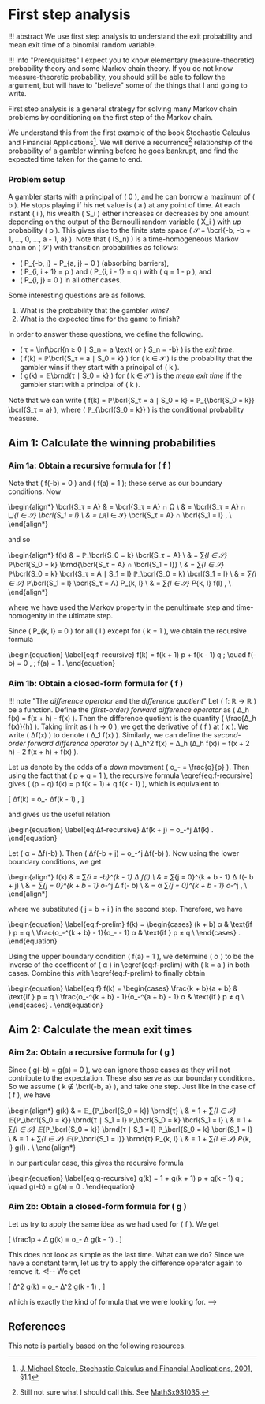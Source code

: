 #   First step analysis

!!! abstract
    We use first step analysis to understand the exit probability and mean exit time of a binomial random variable.

!!! info "Prerequisites"
    I expect you to know elementary (measure-theoretic) probability theory and some Markov chain theory. If you do not know measure-theoretic probability, you should still be able to follow the argument, but will have to "believe" some of the things that I and going to write.

First step analysis is a general strategy for solving many Markov chain problems by conditioning on the first step of the Markov chain.

We understand this from the first example of the book Stochastic Calculus and Financial Applications[^Steele2001]. We will derive a recurrence[^recurrence-vs-recursive] relationship of the probability of a gambler winning before he goes bankrupt, and find the expected time taken for the game to end.

### Problem setup

A gambler starts with a principal of \( 0 \), and he can borrow a maximum of \( b \). He stops playing if his net value is \( a \) at any point of time. At each instant \( i \), his wealth \( S_i \) either increases or decreases by one amount depending on the output of the Bernoulli random variable \( X_i \) with *up* probability \( p \). This gives rise to the finite state space \( 𝒮 = \bcrl{-b, -b + 1, …, 0, …, a - 1, a} \). Note that \( (S_n) \) is a time-homogeneous Markov chain on \( 𝒮 \) with transition probabilities as follows:

*   \( P_{-b, j} = P_{a, j} = 0 \) (absorbing barriers),
*   \( P_{i, i + 1} = p \) and \( P_{i, i - 1} = q \) with \( q = 1 - p \), and
*   \( P_{i, j} = 0 \) in all other cases.

Some interesting questions are as follows.

1.  What is the probability that the gambler *wins*?
2.  What is the expected time for the game to finish?

In order to answer these questions, we define the following.

*   \( τ = \inf\bcrl{n ≥ 0 ∣ S_n = a \text{ or } S_n = -b} \) is the *exit time*.
*   \( f(k) = ℙ\bcrl{S_τ = a ∣ S_0 = k} \) for \( k ∈ 𝒮 \) is the probability that the gambler wins if they start with a principal of \( k \).
*   \( g(k) = 𝔼\brnd{τ ∣ S_0 = k} \) for \( k ∈ 𝒮 \) is the *mean exit time* if the gambler start with a principal of \( k \).

Note that we can write \( f(k) = ℙ\bcrl{S_τ = a ∣ S_0 = k} = ℙ_{\bcrl{S_0 = k}} \bcrl{S_τ = a} \), where \( ℙ_{\bcrl{S_0 = k}} \) is the conditional probability measure.


##  Aim 1: Calculate the winning probabilities

### Aim 1a: Obtain a recursive formula for \( f \)

Note that \( f(-b) = 0 \) and \( f(a) = 1 \); these serve as our boundary conditions. Now

\begin{align*}
    \bcrl{S_τ = A}  & =  \bcrl{S_τ = A} ∩ Ω  \\
        & =  \bcrl{S_τ = A} ∩ ⨆_{l ∈ 𝒮} \bcrl{S_1 = l}  \\
        & =  ⨆_{l ∈ 𝒮} \bcrl{S_τ = A} ∩ \bcrl{S_1 = l} , \\
\end{align*}

and so

\begin{align*}
    f(k)  & =  ℙ_\bcrl{S_0 = k} \bcrl{S_τ = A}  \\
        & =  ∑_{l ∈ 𝒮} ℙ_\bcrl{S_0 = k} \brnd{\bcrl{S_τ = A} ∩ \bcrl{S_1 = l}}  \\
        & =  ∑_{l ∈ 𝒮} ℙ_\bcrl{S_0 = k} \bcrl{S_τ = A ∣ S_1 = l} ℙ_\bcrl{S_0 = k} \bcrl{S_1 = l}  \\
        & =  ∑_{l ∈ 𝒮} ℙ_\bcrl{S_1 = l} \bcrl{S_τ = A} P_{k, l}  \\
        & =  ∑_{l ∈ 𝒮} P_{k, l} f(l) , \\
\end{align*}

where we have used the Markov property in the penultimate step and time-homogenity in the ultimate step.

Since \( P_{k, l} = 0 \) for all \( l \) except for \( k ± 1 \), we obtain the recursive formula

\begin{equation}  \label{eq:f-recursive}
    f(k) = f(k + 1) p + f(k - 1) q ;  \quad  f(-b) = 0 , \; f(a) = 1 .
\end{equation}


### Aim 1b: Obtain a closed-form formula for \( f \)

!!! note "The *difference operator* and the *difference quotient*"
    Let \( f: ℝ → ℝ \) be a function. Define the *(first-order) forward difference operator* as \( Δ_h f(x) = f(x + h) - f(x) \). Then the difference quotient is the quantity \( \frac{Δ_h f(x)}{h} \). Taking limit as \( h → 0 \), we get the derivative of \( f \) at \( x \). We write \( Δf(x) \) to denote \( Δ_1 f(x) \). Similarly, we can define the *second-order forward difference operator* by \( Δ_h^2 f(x) = Δ_h (Δ_h f(x)) = f(x + 2 h) - 2 f(x + h) + f(x) \).

Let us denote by the odds of a *down* movement \( o_- = \frac{q}{p} \). Then using the fact that \( p + q = 1 \), the recursive formula \eqref{eq:f-recursive} gives \( (p + q) f(k) = p f(k + 1) + q f(k - 1) \), which is equivalent to

\[ Δf(k) = o_- Δf(k - 1) , \]

and gives us the useful relation

\begin{equation}  \label{eq:Δf-recursive}
    Δf(k + j)  =  o_-^j Δf(k) .
\end{equation}

Let \( α = Δf(-b) \). Then \( Δf(-b + j)  =  o_-^j Δf(-b) \). Now using the lower boundary conditions, we get

\begin{align*}
    f(k)  & =  ∑_{i = -b}^{k - 1} Δ f(i)  \\
        & =  ∑_{j = 0}^{k + b - 1} Δ f(- b + j)  \\
        & =  ∑_{j = 0}^{k + b - 1} o_-^j Δ f(- b)  \\
        & =  α ∑_{j = 0}^{k + b - 1} o_-^j , \\
\end{align*}

where we substituted \( j = b + i \) in the second step. Therefore, we have

\begin{equation}  \label{eq:f-prelim}
    f(k) =
    \begin{cases}
        (k + b) α  &  \text{if } p = q  \\
        \frac{o_-^{k + b} - 1}{o_- - 1} α  &  \text{if } p ≠ q  \\
    \end{cases} .
\end{equation}

Using the upper boundary condition \( f(a) = 1 \), we determine \( α \) to be the inverse of the coefficent of \( α \) in \eqref{eq:f-prelim} with \( k = a \) in both cases. Combine this with \eqref{eq:f-prelim} to finally obtain

\begin{equation}  \label{eq:f}
    f(k) =
    \begin{cases}
        \frac{k + b}{a + b}  &  \text{if } p = q  \\
        \frac{o_-^{k + b} - 1}{o_-^{a + b} - 1} α  &  \text{if } p ≠ q  \\
    \end{cases} .
\end{equation}


##  Aim 2: Calculate the mean exit times

### Aim 2a: Obtain a recursive formula for \( g \)

Since \( g(-b) = g(a) = 0 \), we can ignore those cases as they will not contribute to the expectation. These also serve as our boundary conditions. So we assume \( k ∉ \bcrl{-b, a} \), and take one step. Just like in the case of \( f \), we have

\begin{align*}
    g(k)  & =  𝔼_{ℙ_\bcrl{S_0 = k}} \brnd{τ}  \\
        & =  1 + ∑_{l ∈ 𝒮} 𝔼_{ℙ_\bcrl{S_0 = k}} \brnd{τ ∣ S_1 = l} ℙ_\bcrl{S_0 = k} \bcrl{S_1 = l}  \\
        & =  1 + ∑_{l ∈ 𝒮} 𝔼_{ℙ_\bcrl{S_0 = k}} \brnd{τ ∣ S_1 = l} ℙ_\bcrl{S_0 = k} \bcrl{S_1 = l}  \\
        & =  1 + ∑_{l ∈ 𝒮} 𝔼_{ℙ_\bcrl{S_1 = l}} \brnd{τ} P_{k, l}  \\
        & =  1 + ∑_{l ∈ 𝒮} P_{k, l} g(l) . \\
\end{align*}

In our particular case, this gives the recursive formula

\begin{equation}  \label{eq:g-recursive}
    g(k) = 1 + g(k + 1) p + g(k - 1) q ; \quad g(-b) = g(a) = 0 .
\end{equation}


### Aim 2b: Obtain a closed-form formula for \( g \)

Let us try to apply the same idea as we had used for \( f \). We get

\[ \frac1p + Δ g(k) = o_- Δ g(k - 1) . \]

This does not look as simple as the last time. What can we do? Since we have a constant term, let us try to apply the difference operator again to remove it. <!-- We get

\[ Δ^2 g(k) = o_- Δ^2 g(k - 1) , \]

which is exactly the kind of formula that we were looking for.
 -->
##  References

This note is partially based on the following resources.

[^Steele2001]: [J. Michael Steele, Stochastic Calculus and Financial Applications, 2001](https://doi.org/10.1007/978-1-4684-9305-4), §1.1
[^Chen2018]:  [Yen-Chi Chen's notes, §3.5](http://faculty.washington.edu/yenchic/18A_stat516/Lec3_DTMC_p1.pdf)
[^Fewster]: [Rachel Fewster's notes, §8.12](https://www.stat.auckland.ac.nz/~fewster/325/notes/ch8.pdf)
[^recurrence-vs-recursive]: Still not sure what I should call this. See [MathSx931035](https://math.stackexchange.com/questions/931035/recurrence-vs-recursive).